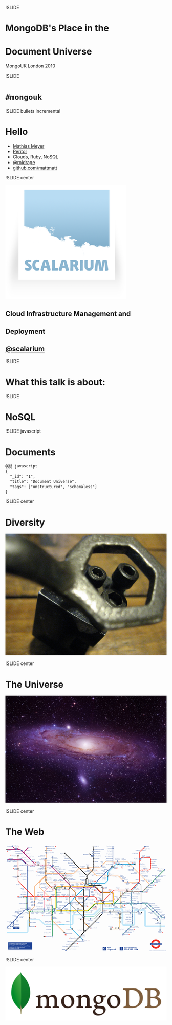 !SLIDE

# MongoDB's Place in the #
# Document Universe #

<p class="caption">MongoUK London 2010</p>

!SLIDE

# `#mongouk` #

!SLIDE bullets incremental

# Hello #

* [Mathias Meyer](http://www.paperplanes.de)
* [Peritor](http://www.peritor.com)
* Clouds, Ruby, NoSQL
* [@roidrage](http://twitter.com/roidrage)
* [github.com/mattmatt](http://github.com/mattmatt)

!SLIDE center

<a href="http://scalarium.com"><img src="scalarium.png" id="scalarium_logo"/></a>

## Cloud Infrastructure Management and ##
## Deployment ##
## [@scalarium](http://twitter.com/scalarium)

!SLIDE

# What this talk is about: #

!SLIDE

# NoSQL #

!SLIDE javascript

# Documents #

    @@@ javascript
    {
      "_id": "1",
      "title": "Document Universe",
      "tags": ["unstructured", "schemaless"]
    }

!SLIDE center

# Diversity #

<a href="http://www.flickr.com/photos/g_kat26/3777564473/"><img src="right_tool.jpg"/></a>

!SLIDE center

# The Universe #

![The Universe](universe.jpg)

!SLIDE center

# The Web #

<a href="http://www.flickr.com/photos/mackenzieblu/3435435676/"><img src="london_tube.gif"/></a>

!SLIDE center

![MongoDB](mongodb.png)
